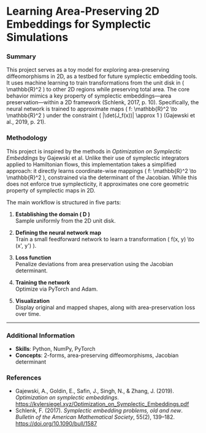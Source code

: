 # Learning Area-Preserving 2D Embeddings for Symplectic Simulations

### Summary
This project serves as a toy model for exploring area-preserving diffeomorphisms in 2D, as a testbed for future symplectic embedding tools. It uses machine learning to train transformations from the unit disk in \( \mathbb{R}^2 \) to other 2D regions while preserving total area. The core behavior mimics a key property of symplectic embeddings—area preservation—within a 2D framework (Schlenk, 2017, p. 10). Specifically, the neural network is trained to approximate maps \( f: \mathbb{R}^2 \to \mathbb{R}^2 \) under the constraint \( |\det(J_f(x))| \approx 1 \) (Gajewski et al., 2019, p. 21).

### Methodology
This project is inspired by the methods in *Optimization on Symplectic Embeddings* by Gajewski et al. Unlike their use of symplectic integrators applied to Hamiltonian flows, this implementation takes a simplified approach: it directly learns coordinate-wise mappings \( f: \mathbb{R}^2 \to \mathbb{R}^2 \), constrained via the determinant of the Jacobian. While this does not enforce true symplecticity, it approximates one core geometric property of symplectic maps in 2D.

The main workflow is structured in five parts:

1. **Establishing the domain \( D \)**  
   Sample uniformly from the 2D unit disk.

2. **Defining the neural network map**  
   Train a small feedforward network to learn a transformation \( f(x, y) \to (x', y') \).

3. **Loss function**  
   Penalize deviations from area preservation using the Jacobian determinant.

4. **Training the network**  
   Optimize via PyTorch and Adam.

5. **Visualization**  
   Display original and mapped shapes, along with area-preservation loss over time.

---

### Additional Information
- **Skills**: Python, NumPy, PyTorch  
- **Concepts**: 2-forms, area-preserving diffeomorphisms, Jacobian determinant

### References
- Gajewski, A., Goldin, E., Safin, J., Singh, N., & Zhang, J. (2019). *Optimization on symplectic embeddings*. https://kylersiegel.xyz/Optimization_on_Symplectic_Embeddings.pdf  
- Schlenk, F. (2017). *Symplectic embedding problems, old and new*. *Bulletin of the American Mathematical Society*, 55(2), 139–182. https://doi.org/10.1090/bull/1587
